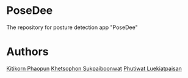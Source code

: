 # PoseDee
The repository for posture detection app "PoseDee"

# Authors
[Kitikorn Phaopun](https://www.github.com/SlickleZ)
[Khetsophon Sukpaiboonwat](https://github.com/rezilz)
[Phutiwat Luekiatpaisan](https://github.com/OUOVerX)
